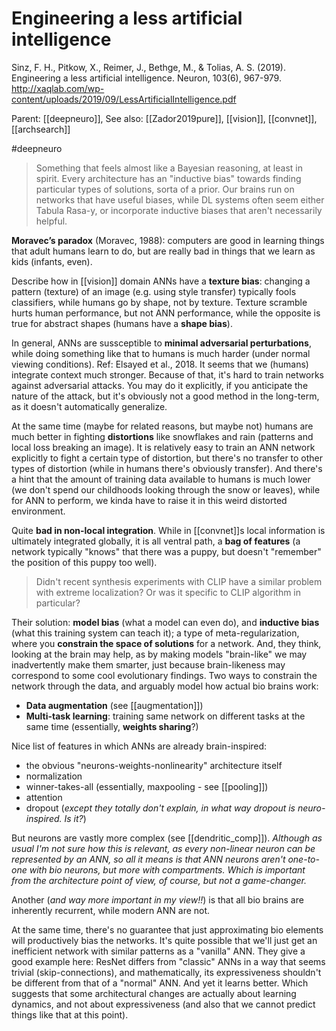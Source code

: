 # Engineering a less artificial intelligence

Sinz, F. H., Pitkow, X., Reimer, J., Bethge, M., & Tolias, A. S. (2019). Engineering a less artificial intelligence. Neuron, 103(6), 967-979. http://xaqlab.com/wp-content/uploads/2019/09/LessArtificialIntelligence.pdf

Parent: [[deepneuro]], 
See also: [[Zador2019pure]], [[vision]], [[convnet]], [[archsearch]]

#deepneuro


> Something that feels almost like a Bayesian reasoning, at least in spirit. Every architecture has an "inductive bias" towards finding particular types of solutions, sorta of a prior. Our brains run on networks that have useful biases, while DL systems often seem either Tabula Rasa-y, or incorporate inductive biases that aren't necessarily helpful.

**Moravec’s paradox** (Moravec, 1988): computers are good in learning things that adult humans learn to do, but are really bad in things that we learn as kids (infants, even).

Describe how in [[vision]] domain ANNs have a **texture bias**: changing a pattern (texture) of an image (e.g. using style transfer) typically fools classifiers, while humans go by shape, not by texture. Texture scramble hurts human performance, but not ANN performance, while the opposite is true for abstract shapes (humans have a **shape bias**).

In general, ANNs are sussceptible to **minimal adversarial perturbations**, while doing something like that to humans is much harder (under normal viewing conditions). Ref: Elsayed et al., 2018. It seems that we (humans) integrate context much stronger. Because of that, it's hard to train networks against adversarial attacks. You may do it explicitly, if you anticipate the nature of the attack, but it's obviously not a good method in the long-term, as it doesn't automatically generalize.

At the same time (maybe for related reasons, but maybe not) humans are much better in fighting **distortions** like snowflakes and rain (patterns and local loss breaking an image). It is relatively easy to train an ANN network explicitly to fight a certain type of distortion, but there's no transfer to other types of distortion (while in humans there's obviously transfer). And there's a hint that the amount of training data available to humans is much lower (we don't spend our childhoods looking through the snow or leaves), while for ANN to perform, we kinda have to raise it in this weird distorted environment.

Quite **bad in non-local integration**. While in [[convnet]]s local information is ultimately integrated globally, it is all ventral path, a **bag of features** (a network typically "knows" that there was a puppy, but doesn't "remember" the position of this puppy too well).

> Didn't recent synthesis experiments with CLIP have a similar problem with extreme localization? Or was it specific to CLIP algorithm in particular?

Their solution: **model bias** (what a model can even do), and **inductive bias** (what this training system can teach it); a type of meta-regularization, where you **constrain the space of solutions** for a network. And, they think, looking at the brain may help, as by making models "brain-like" we may inadvertently make them smarter, just because brain-likeness may correspond to some cool evolutionary findings. Two ways to constrain the network through the data, and arguably model how actual bio brains work:
* **Data augmentation** (see [[augmentation]])
* **Multi-task learning**: training same network on different tasks at the same time (essentially, **weights sharing**?)

Nice list of features in which ANNs are already brain-inspired:
* the obvious "neurons-weights-nonlinearity" architecture itself
* normalization
* winner-takes-all (essentially, maxpooling - see [[pooling]])
* attention
* dropout (_except they totally don't explain, in what way dropout is neuro-inspired. Is it?_)

But neurons are vastly more complex (see [[dendritic_comp]]). _Although as usual I'm not sure how this is relevant, as every non-linear neuron can be represented by an ANN, so all it means is that ANN neurons aren't one-to-one with bio neurons, but more with compartments. Which is important from the architecture point of view, of course, but not a game-changer._

Another (_and way more important in my view!!_) is that all bio brains are inherently recurrent, while modern ANN are not.

At the same time, there's no guarantee that just approximating bio elements will productively bias the networks. It's quite possible that we'll just get an inefficient network with similar patterns as a "vanilla" ANN. They give a good example here: ResNet differs from "classic" ANNs in a way that seems trivial (skip-connections), and mathematically, its expressiveness shouldn't be different from that of a "normal" ANN. And yet it learns better. Which suggests that some architectural changes are actually about learning dynamics, and not about expressiveness (and also that we cannot predict things like that at this point).